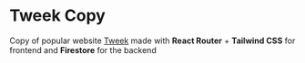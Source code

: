 # Tweek Copy

Copy of popular website [Tweek](https://tweek.so) made with **React Router** +
**Tailwind CSS** for frontend and **Firestore** for the backend